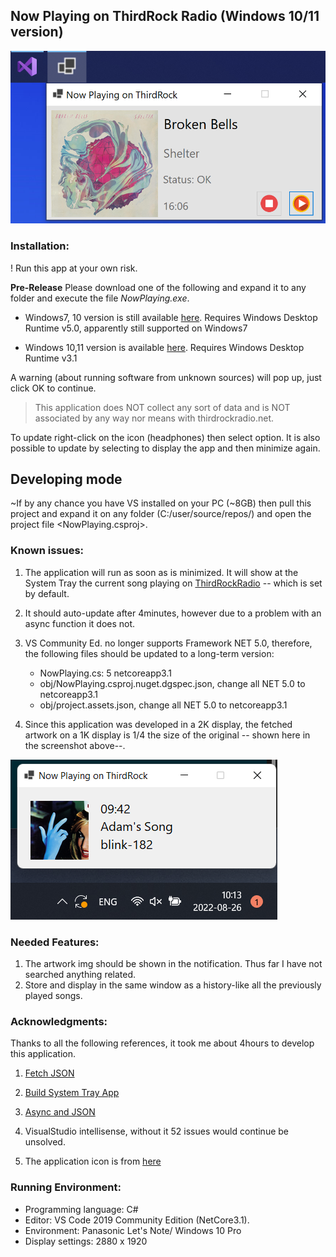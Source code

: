 ## Now Playing on ThirdRock Radio (Windows 10/11 version)

![Notification](assets/NowPlaying_new_ui.png)


### Installation:

! Run this app at your own risk.

**Pre-Release** 
Please download one of the following and expand it to any folder and execute the file *NowPlaying.exe*.

- Windows7, 10 version is still available [here](https://github.com/ndlopez/NowPlaying/raw/master/pre_release/nowPlaying_net5.zip). Requires Windows Desktop Runtime v5.0, apparently still supported on Windows7

- Windows 10,11 version is available [here](https://github.com/ndlopez/NowPlaying/raw/master/pre_release/nowPlaying_new.zip). Requires Windows Desktop Runtime v3.1

A warning (about running software from unknown sources) will pop up, just click OK to continue.

> This application does NOT collect any sort of data and is NOT associated by any way nor means with thirdrockradio.net.

To update right-click on the icon (headphones) then select <Update> option. 
It is also possible to update by selecting <Show> to display the app and then minimize again.

## Developing mode
~If by any chance you have VS installed on your PC (~8GB) then pull this project and expand it on any folder (C:\/user/source/repos/) and open the project file <NowPlaying.csproj>. 

### Known issues:

1. The application will run as soon as is minimized. It will show at the System Tray 
the current song playing on [ThirdRockRadio](thirdrockradio.net) -- which is set by default.
2. It should auto-update after 4minutes, however due to a problem with an async function it does not.
3. VS Community Ed. no longer supports Framework NET 5.0, therefore, the following files should be updated to a long-term version:

	- NowPlaying.cs: 5 netcoreapp3.1
	- obj/NowPlaying.csproj.nuget.dgspec.json, change all NET 5.0 to netcoreapp3.1
	- obj/project.assets.json, change all NET 5.0 to netcoreapp3.1
4. Since this application was developed in a 2K display, the fetched artwork on a 1K display is 1/4 the size of the original -- shown here in the screenshot above--.

![1/4 artwork](assets/artwork_size.png)

### Needed Features:

1. The artwork img should be shown in the notification. Thus far I have not searched anything related.
2. Store and display in the same window as a history-like all the previously played songs.

### Acknowledgments:

Thanks to all the following references, 
it took me about 4hours to develop this application.

1. [Fetch JSON](https://zetcode.com/csharp/json/)

2. [Build System Tray App](https://youtu.be/-6bvqwVYwMY)

3. [Async and JSON](https://docs.microsoft.com/en-us/dotnet/csharp/language-reference/keywords/async)

4. VisualStudio intellisense, without it 52 issues would continue be unsolved.

5. The application icon is from [here](https://icon-icons.com/)

### Running Environment:

- Programming language: C#
- Editor: VS Code 2019 Community Edition (NetCore3.1).
- Environment: Panasonic Let's Note/ Windows 10 Pro
- Display settings: 2880 x 1920